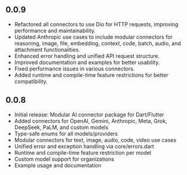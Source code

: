 ## 0.0.9

- Refactored all connectors to use Dio for HTTP requests, improving performance and maintainability.
- Updated Anthropic use cases to include modular connectors for reasoning, image, file, embedding, context, code, batch, audio, and attachment functionalities.
- Enhanced error handling and unified API request structure.
- Improved documentation and examples for better usability.
- Fixed performance issues in various connectors.
- Added runtime and compile-time feature restrictions for better compatibility.

## 0.0.8

- Initial release: Modular AI connector package for Dart/Flutter
- Added connectors for OpenAI, Gemini, Anthropic, Meta, Grok, DeepSeek, PaLM, and custom models
- Type-safe enums for all models/providers
- Modular connectors for text, image, audio, code, video use cases
- Unified error and exception handling via core/errors.dart
- Runtime and compile-time feature restriction per model
- Custom model support for organizations
- Example usage and documentation
